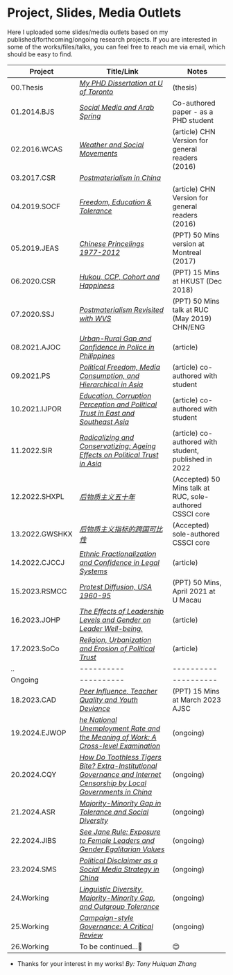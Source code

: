 # Project, Slides, Media Outlets #
Here I uploaded some slides/media outlets based on my published/forthcoming/ongoing research projects. If you are interested in some of the works/files/talks, you can feel free to reach me via email, which should be easy to find.

Project   | Title/Link | Notes
----------| ---------- | ----------
00.Thesis      | *[My PHD Dissertation at U of Toronto](https://github.com/huiquanR/)*  |   (thesis)
01.2014.BJS    | *[Social Media and Arab Spring](https://github.com/huiquanR/)* | Co-authored paper - as a PHD student
02.2016.WCAS   | *[Weather and Social Movements](PDF/01_2016_Weather_革命者也怕淋雨_政见文章.pdf)* | (article) CHN Version for general readers (2016)
03.2017.CSR    | *[Postmaterialism in China](https://github.com/huiquanR/)* | 
04.2019.SOCF   | *[Freedom, Education & Tolerance](PDF/03_2016_同性戀包容度_缪斯夫人_微文库原文已删.pdf)* | (article) CHN Version for general readers (2016)
05.2019.JEAS   | *[Chinese Princelings 1977-2012](PDF/04_2019_JEAS_Princelings_50min.pdf)* | (PPT) 50 Mins version at Montreal (2017)
06.2020.CSR    | *[Hukou, CCP, Cohort and Happiness](PDF/05_2020_CSR_15min幸福感.pdf)* | (PPT) 15 Mins at HKUST (Dec 2018)
07.2020.SSJ    | *[Postmaterialism Revisited with WVS](PDF/02_2019_Postmaterialism_RUC_50mins.pdf)* | (PPT) 50 Mins talk at RUC (May 2019) CHN/ENG
08.2021.AJOC   | *[Urban-Rural Gap and Confidence in Police in Philippines](PDF/06_科研快訊_菲律賓社會對警務系統的態度.pdf)* | (article)
09.2021.PS     | *[Political Freedom, Media Consumption, and Hierarchical in Asia](https://weixin.sogou.com/link?url=dn9a_-gY295K0Rci_xozVXfdMkSQTLW6cwJThYulHEtVjXrGTiVgS6uV4gDFp6O_OX4g4mwJVGjJEzRNXp87q1qXa8Fplpd9QCI0OTL22Cq1uPFEJrTj1YE_ifVWttJG3U0BbO-Sl5adgj6H4v3rGCWDZi6W7awe1CDDuhisuSViXEsmyCRc2RL7W_tOaBcEj--dl6C-XdsCRPSGe-kKuKFsWDs4R9-gaa8sYC_qsJmualTGHWsGj0-id3Lqt7yqETM9hpoWd5i54z_tGSZTqA..&type=2&query=umsociology%20%E7%A7%91%E7%A0%94%E5%BF%AB%E8%AE%AF%20%E5%BC%A0%E6%B1%87%E6%B3%89&token=empty&k=98&h=_)* | (article) co-authored with student
10.2021.IJPOR  | *[Education, Corruption Perception and Political Trust in East and Southeast Asia](https://weixin.sogou.com/link?url=dn9a_-gY295K0Rci_xozVXfdMkSQTLW6cwJThYulHEtVjXrGTiVgS6uV4gDFp6O_OX4g4mwJVGjJEzRNXp87q1qXa8Fplpd9QCI0OTL22Cq1uPFEJrTj1YE_ifVWttJG3U0BbO-Sl5adgj6H4v3rGICSKlV4qoTBZMMmTBeIX2xpWrxK8Mx3l1SB_x6QTRy4VeUuWvMy7oggRnTNK6Hl2KQEIpOWuR_bwBhGkUjUj-mRkH-6ehKVsDlo_YC0ZB3SqjQtj-552uyE8RsmObDbtQ..&type=2&query=umsociology%20%E7%A7%91%E7%A0%94%E5%BF%AB%E8%AE%AF%20%E5%BC%A0%E6%B1%87%E6%B3%89&token=empty&k=25&h=r)* | (article) co-authored with student 
11.2022.SIR    | *[Radicalizing and Conservatizing: Ageing Effects on Political Trust in Asia](https://github.com/huiquanR/)* | (article) co-authored with student, published in 2022
12.2022.SHXPL  | *[后物质主义五十年](PDF/02_2019_Postmaterialism_RUC_50mins.pdf)* | (Accepted) 50 Mins talk at RUC, sole-authored <br/> CSSCI core
13.2022.GWSHKX | *[后物质主义指标的跨国可比性](https://github.com/huiquanR/)* | (Accepted) sole-authored <br/> CSSCI core
14.2022.CJCCJ  | *[Ethnic Fractionalization and Confidence in Legal Systems](https://github.com/huiquanR/)*|  (article)
15.2023.RSMCC  | *[Protest Diffusion, USA 1960-95](PDF/08_DOCA_UM_20210408_TALK_45min.pdf)* | (PPT) 50 Mins, April 2021 at U Macau
16.2023.JOHP   | *[The Effects of Leadership Levels and Gender on Leader Well-being.](https://github.com/huiquanR)*    |  (article) 
17.2023.SoCo   | *[Religion, Urbanization and Erosion of Political Trust](https://github.com/huiquanR/)* | (article) 
..             | ---------- | ----------
Ongoing        | ---------- | ----------
18.2023.CAD    | *[Peer Influence, Teacher Quality and Youth Deviance](PDF/Peer,Teacher,Youth%20Delinquency%20-%20v0.04.pdf)*    | (PPT) 15 Mins at March 2023 AJSC
19.2024.EJWOP  | *[he National Unemployment Rate and the Meaning of Work: A Cross-level Examination](https://github.com/huiquanR/)* |  (ongoing)
20.2024.CQY    | *[How Do Toothless Tigers Bite? Extra-Institutional Governance and Internet Censorship by Local Governments in China](https://github.com/huiquanR/)* |  (ongoing)
21.2024.ASR    | *[Majority-Minority Gap in Tolerance and Social Diversity](https://github.com/huiquanR/)* | (ongoing)
22.2024.JIBS   | *[See Jane Rule: Exposure to Female Leaders and Gender Egalitarian Values](https://github.com/huiquanR/)* |  (ongoing)
23.2024.SMS    | *[Political Disclaimer as a Social Media Strategy in China](https://github.com/huiquanR/)* | (ongoing)
24.Working     | *[Linguistic Diversity, Majority-Minority Gap, and Outgroup Tolerance](https://github.com/huiquanR/)* |  (ongoing)
25.Working     | *[Campaign-style Governance: A Critical Review](https://github.com/huiquanR/)* |  (ongoing)
26.Working     | To be continued...:metal:                      |   :blush:

- Thanks for your interest in my works!
*By: Tony Huiquan Zhang*
